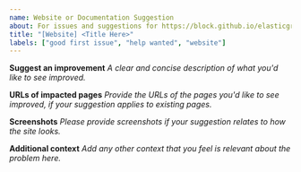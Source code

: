 ```yaml
---
name: Website or Documentation Suggestion
about: For issues and suggestions for https://block.github.io/elasticgraph/
title: "[Website] <Title Here>"
labels: ["good first issue", "help wanted", "website"]
---
```


**Suggest an improvement**
*A clear and concise description of what you'd like to see improved.*

**URLs of impacted pages**
*Provide the URLs of the pages you'd like to see improved, if your suggestion applies to existing pages.*

**Screenshots**
*Please provide screenshots if your suggestion relates to how the site looks.*

**Additional context**
*Add any other context that you feel is relevant about the problem here.*
